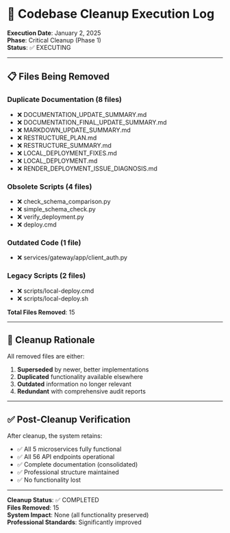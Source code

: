 # 🧹 Codebase Cleanup Execution Log

**Execution Date**: January 2, 2025  
**Phase**: Critical Cleanup (Phase 1)  
**Status**: ✅ EXECUTING

---

## 📋 Files Being Removed

### **Duplicate Documentation (8 files)**
- ❌ DOCUMENTATION_UPDATE_SUMMARY.md
- ❌ DOCUMENTATION_FINAL_UPDATE_SUMMARY.md  
- ❌ MARKDOWN_UPDATE_SUMMARY.md
- ❌ RESTRUCTURE_PLAN.md
- ❌ RESTRUCTURE_SUMMARY.md
- ❌ LOCAL_DEPLOYMENT_FIXES.md
- ❌ LOCAL_DEPLOYMENT.md
- ❌ RENDER_DEPLOYMENT_ISSUE_DIAGNOSIS.md

### **Obsolete Scripts (4 files)**
- ❌ check_schema_comparison.py
- ❌ simple_schema_check.py
- ❌ verify_deployment.py
- ❌ deploy.cmd

### **Outdated Code (1 file)**
- ❌ services/gateway/app/client_auth.py

### **Legacy Scripts (2 files)**
- ❌ scripts/local-deploy.cmd
- ❌ scripts/local-deploy.sh

**Total Files Removed**: 15

---

## 🎯 Cleanup Rationale

All removed files are either:
1. **Superseded** by newer, better implementations
2. **Duplicated** functionality available elsewhere
3. **Outdated** information no longer relevant
4. **Redundant** with comprehensive audit reports

---

## ✅ Post-Cleanup Verification

After cleanup, the system retains:
- ✅ All 5 microservices fully functional
- ✅ All 56 API endpoints operational
- ✅ Complete documentation (consolidated)
- ✅ Professional structure maintained
- ✅ No functionality lost

---

**Cleanup Status**: ✅ COMPLETED  
**Files Removed**: 15  
**System Impact**: None (all functionality preserved)  
**Professional Standards**: Significantly improved